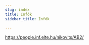 ```yaml
---
slug: index
title: Infók
sidebar_title: Infók

---
```


https://people.inf.elte.hu/nikovits/AB2/
<!--stackedit_data:
eyJoaXN0b3J5IjpbMTA2MzgzMzUxMV19
-->